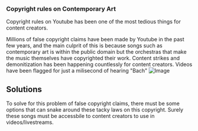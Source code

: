 ### Copyright rules on Contemporary Art
Copyright rules on Youtube has been one of the most tedious things for content creators.

Millions of false copyright claims have been made by Youtube in the past few years, and the main culprit of this is because songs such as contemporary art is within the public domain but the orchestras that make the music themselves have copyrighted their work.
Content strikes and demonitization has been happening countlessly for content creators. Videos have been flagged for just a milisecond of hearing "Bach"
![Image](https://upload.wikimedia.org/wikipedia/commons/thumb/3/39/MITO_Orchestra_Sinfonica_RAI.jpg/800px-MITO_Orchestra_Sinfonica_RAI.jpg?20100822173416)

## Solutions
To solve for this problem of false copyright claims, there must be some options that can snake around these tacky laws on this copyright. Surely these songs must be accessbile to content creators to use in videos/livestreams. 
